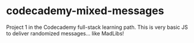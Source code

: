 # codecademy-mixed-messages
Project 1 in the Codecademy full-stack learning path. This is very basic JS to deliver randomized messages... like MadLibs!
